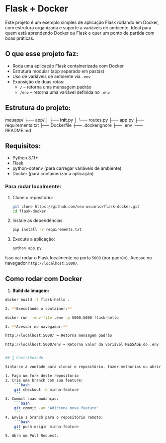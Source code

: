 # Flask + Docker

Este projeto é um exemplo simples de aplicação Flask rodando em Docker, com estrutura organizada e suporte a variáveis de ambiente. Ideal para quem está aprendendo Docker ou Flask e quer um ponto de partida com boas práticas.

## O que esse projeto faz:

- Roda uma aplicação Flask containerizada com Docker
- Estrutura modular (app separado em pastas)
- Uso de variáveis de ambiente via `.env`
- Exposição de duas rotas:
  - `/` – retorna uma mensagem padrão
  - `/env` – retorna uma variável definida no `.env`

## Estrutura do projeto:

meuapp/
├── app/
│   ├── __init__.py
│   └── routes.py
├── app.py
├── requirements.txt
├── Dockerfile
├── .dockerignore
├── .env
└── README.md

## Requisitos:
- Python 3.11+
- Flask
- python-dotenv (para carregar variáveis de ambiente)
- Docker (para containerizar a aplicação)


### Para rodar localmente:

1. Clone o repositório:
    ```bash
    git clone https://github.com/seu-usuario/flask-docker.git
    cd flask-docker
    ```

2. Instale as dependências:
    ```bash
    pip install -r requirements.txt
    ```

3. Execute a aplicação:
    ```bash
    python app.py
    ```

Isso vai rodar o Flask localmente na porta `5000` (por padrão). Acesse no navegador `http://localhost:5000/`.


## Como rodar com Docker

1. **Build da imagem:**

```bash
docker build -t flask-hello .

2. **Executando o container:**

docker run --env-file .env -p 5000:5000 flask-hello

3. **Acessar no navegador:**

http://localhost:5000/ → Retorna mensagem padrão

http://localhost:5000/env → Retorna valor da variável MESSAGE do .env


## 🤝 Contribuindo

Sinta-se à vontade para clonar o repositório, fazer melhorias ou abrir pull requests! Para começar:

1. Faça um fork deste repositório
2. Crie uma branch com sua feature:
    ```bash
    git checkout -b minha-feature
    ```
3. Commit suas mudanças:
    ```bash
    git commit -am 'Adiciona nova feature'
    ```
4. Envie a branch para o repositório remoto:
    ```bash
    git push origin minha-feature
    ```
5. Abra um Pull Request.



